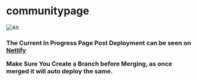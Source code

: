 # communitypage
![Alt](https://repobeats.axiom.co/api/embed/9d47de9c5fe4e07c033dd06b46745e99be71b149.svg "Repobeats analytics image")
<h3> The Current In Progress Page Post Deployment  can be seen on <a href=https://submission02092022.netlify.app target="_blank"> Netlify </a>
<p>Make Sure You Create a Branch before Merging, as once merged it will auto deploy the same.<p>

